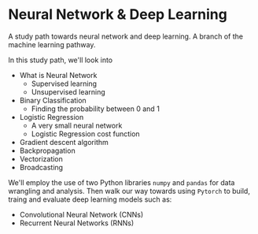 # Neural Network & Deep Learning

 A study path towards neural network and deep learning. A branch of the machine learning pathway.
 
In this study path, we'll look into

- What is Neural Network
  - Supervised learning
  - Unsupervised learning
- Binary Classification
  - Finding the probability between 0 and 1
- Logistic Regression
  - A very small neural network
  - Logistic Regression cost function 
- Gradient descent algorithm
- Backpropagation
- Vectorization 
- Broadcasting 

We'll employ the use of two Python libraries `numpy` and `pandas` for data
wrangling and analysis. Then walk our way towards using `Pytorch` to build, traing
and evaluate deep learning models such as:

- Convolutional Neural Network (CNNs)
- Recurrent Neural Networks (RNNs)
